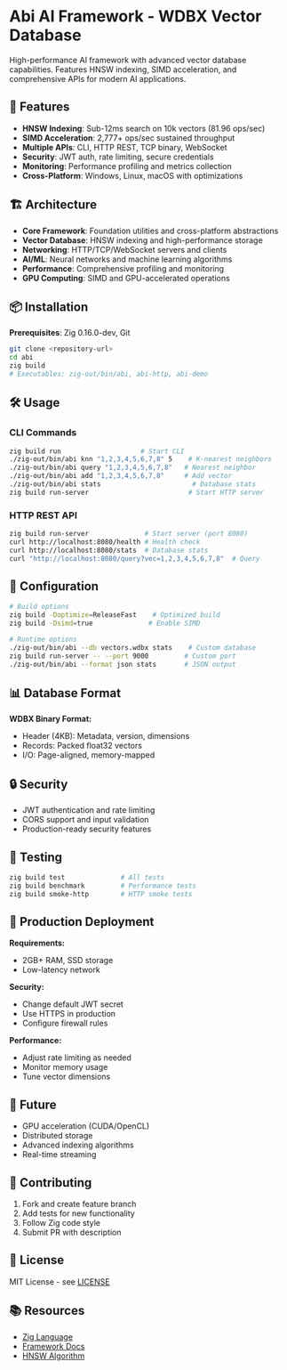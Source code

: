 # Abi AI Framework - WDBX Vector Database

High-performance AI framework with advanced vector database capabilities. Features HNSW indexing, SIMD acceleration, and comprehensive APIs for modern AI applications.

## 🚀 Features

- **HNSW Indexing**: Sub-12ms search on 10k vectors (81.96 ops/sec)
- **SIMD Acceleration**: 2,777+ ops/sec sustained throughput
- **Multiple APIs**: CLI, HTTP REST, TCP binary, WebSocket
- **Security**: JWT auth, rate limiting, secure credentials
- **Monitoring**: Performance profiling and metrics collection
- **Cross-Platform**: Windows, Linux, macOS with optimizations

## 🏗️ Architecture

- **Core Framework**: Foundation utilities and cross-platform abstractions
- **Vector Database**: HNSW indexing and high-performance storage
- **Networking**: HTTP/TCP/WebSocket servers and clients
- **AI/ML**: Neural networks and machine learning algorithms
- **Performance**: Comprehensive profiling and monitoring
- **GPU Computing**: SIMD and GPU-accelerated operations

## 📦 Installation

**Prerequisites**: Zig 0.16.0-dev, Git

```bash
git clone <repository-url>
cd abi
zig build
# Executables: zig-out/bin/abi, abi-http, abi-demo
```

## 🛠️ Usage

### CLI Commands

```bash
zig build run                    # Start CLI
./zig-out/bin/abi knn "1,2,3,4,5,6,7,8" 5    # K-nearest neighbors
./zig-out/bin/abi query "1,2,3,4,5,6,7,8"   # Nearest neighbor
./zig-out/bin/abi add "1,2,3,4,5,6,7,8"     # Add vector
./zig-out/bin/abi stats                       # Database stats
zig build run-server                         # Start HTTP server
```

### HTTP REST API

```bash
zig build run-server              # Start server (port 8080)
curl http://localhost:8080/health # Health check
curl http://localhost:8080/stats  # Database stats
curl "http://localhost:8080/query?vec=1,2,3,4,5,6,7,8"  # Query
```

## 🔧 Configuration

```bash
# Build options
zig build -Doptimize=ReleaseFast    # Optimized build
zig build -Dsimd=true              # Enable SIMD

# Runtime options
./zig-out/bin/abi --db vectors.wdbx stats    # Custom database
zig build run-server -- --port 9000         # Custom port
./zig-out/bin/abi --format json stats       # JSON output
```

## 📊 Database Format

**WDBX Binary Format:**
- Header (4KB): Metadata, version, dimensions
- Records: Packed float32 vectors
- I/O: Page-aligned, memory-mapped

## 🔒 Security

- JWT authentication and rate limiting
- CORS support and input validation
- Production-ready security features

## 🧪 Testing

```bash
zig build test              # All tests
zig build benchmark         # Performance tests
zig build smoke-http        # HTTP smoke tests
```

## 🚀 Production Deployment

**Requirements:**
- 2GB+ RAM, SSD storage
- Low-latency network

**Security:**
- Change default JWT secret
- Use HTTPS in production
- Configure firewall rules

**Performance:**
- Adjust rate limiting as needed
- Monitor memory usage
- Tune vector dimensions

## 🔮 Future

- GPU acceleration (CUDA/OpenCL)
- Distributed storage
- Advanced indexing algorithms
- Real-time streaming

## 🤝 Contributing

1. Fork and create feature branch
2. Add tests for new functionality
3. Follow Zig code style
4. Submit PR with description

## 📄 License

MIT License - see [LICENSE](LICENSE)

## 📚 Resources

- [Zig Language](https://ziglang.org/)
- [Framework Docs](docs/)
- [HNSW Algorithm](https://arxiv.org/abs/1603.09320)
